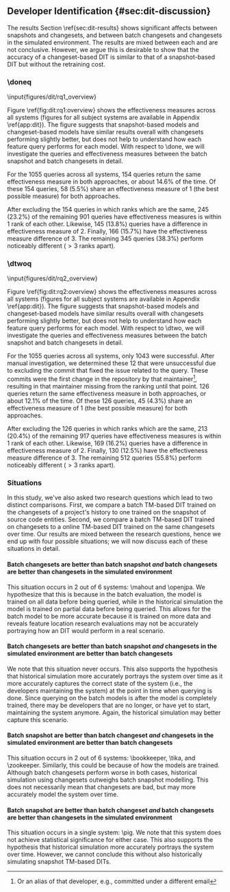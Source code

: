 ## Developer Identification {#sec:dit-discussion}

The results Section \ref{sec:dit-results} shows significant affects between
snapshots and changesets, and between batch changesets and changesets in the
simulated environment.  The results are mixed between each and are not
conclusive.  However, we argue this is desirable to show that the accuracy of a
changeset-based DIT is similar to that of a snapshot-based DIT but without the
retraining cost.


### \doneq

<!--All
max bound:	38
same:	154	0.145971563981
same (ones):	58	0.0549763033175
diff of 1:	245	0.232227488152
diff of 2:	145	0.137440758294
diff of 3:	166	0.157345971564
within <=1:	245	0.232227488152
within <=5:	716	0.678672985782
within <=10:	845	0.800947867299
within <=50:	901	0.854028436019
other (>50.000000):	0	0.0
within <= 0 (1.000000%):	0	0.0
within <= 2 (5.000000%):	390	0.369668246445
within <= 4 (10.000000%):	658	0.623696682464
within <= 19 (50.000000%):	890	0.843601895735
other > 19 (50.000000%):	11	0.0104265402844
worst (Changesets - Snapshot) 33.0 -22.0
total:	1055
-->

\input{figures/dit/rq1_overview}

Figure \ref{fig:dit:rq1:overview} shows the effectiveness measures across all
systems (figures for all subject systems are available in
Appendix \ref{app:dit}). The figure suggests that snapshot-based models and
changeset-based models have similar results overall with changesets performing
slightly better, but does not help to understand how each feature query
performs for each model.  With respect to \done, we will investigate the
queries and effectiveness measures between the batch snapshot and batch
changesets in detail.

For the 1055 queries across all systems, 154 queries return the same
effectiveness measure in both approaches, or about 14.6% of the time.  Of these
154 queries, 58 (5.5%) share an effectiveness measure of 1 (the best possible
measure) for both approaches.

After excluding the 154 queries in which ranks which are the same, 245 (23.2%)
of the remaining 901 queries have effectiveness measures is within 1 rank of
each other.  Likewise, 145 (13.8%) queries have a difference in effectiveness
measure of 2.  Finally, 166 (15.7%) have the effectiveness measure difference
of 3.  The remaining 345 queries (38.3%) perform noticeably different ($> 3$
ranks apart).


### \dtwoq

<!--All
max bound:	38
same:	126	0.120805369128
same (ones):	45	0.0431447746884
diff of 1:	213	0.204218600192
diff of 2:	169	0.162032598274
diff of 3:	130	0.124640460211
within <=1:	213	0.204218600192
within <=5:	674	0.646212847555
within <=10:	848	0.813039309684
within <=50:	917	0.879194630872
other (>50.000000):	0	0.0
within <= 0 (1.000000%):	0	0.0
within <= 2 (5.000000%):	382	0.366251198466
within <= 4 (10.000000%):	601	0.576222435283
within <= 19 (50.000000%):	901	0.863854266539
other > 19 (50.000000%):	16	0.0153403643337
worst (Changesets - Historical) 37.0 -25.0
total:	1043
-->

\input{figures/dit/rq2_overview}

Figure \ref{fig:dit:rq2:overview} shows the effectiveness measures across all
systems (figures for all subject systems are available in Appendix
\ref{app:dit}). The figure suggests that snapshot-based models and
changeset-based models have similar results overall with changesets performing
slightly better, but does not help to understand how each feature query
performs for each model.  With respect to \dtwo, we will investigate the
queries and effectiveness measures between the batch snapshot and batch
changesets in detail.

For the 1055 queries across all systems, only 1043 were successful.  After
manual investigation, we determined these 12 that were unsuccessful due to
excluding the commit that fixed the issue related to the query.  These commits
were the first change in the repository by that maintainer[^alias], resulting in that
maintainer missing from the ranking until that point.  126 queries return the
same effectiveness measure in both approaches, or about 12.1% of the time.  Of
these 126 queries, 45 (4.3%) share an effectiveness measure of 1 (the best
possible measure) for both approaches.

[^alias]: Or an alias of that developer, e.g., committed under a different email

After excluding the 126 queries in which ranks which are the same, 213 (20.4%)
of the remaining 917 queries have effectiveness measures is within 1 rank of
each other.  Likewise, 169 (16.2%) queries have a difference in effectiveness
measure of 2.  Finally, 130 (12.5%) have the effectiveness measure difference
of 3.  The remaining 512 queries (55.8%) perform noticeably different ($> 3$
ranks apart).

### Situations


In this study, we've also asked two research questions which lead to two
distinct comparisons.  First, we compare a batch TM-based DIT trained on the
changesets of a project's history to one trained on the snapshot of source code
entities.  Second, we compare a batch TM-based DIT trained on changesets to a
online TM-based DIT trained on the same changesets over time.  Our results are
mixed between the research questions, hence we end up with four possible
situations; we will now discuss each of these situations in detail.

<!--
    SS < CS && CS > HS
       2          5
            2
        mahout
        openjpa

    SS < CS && CS < HS
       2          1
            0

    SS > CS && CS > HS
       4          5
            3
        bookkeeper
        tika
        zookeeper

    SS > CS && CS < HS
       4          1
            1
        pig
-->

#### Batch changesets are better than batch snapshot *and* batch changesets are better than changesets in the simulated environment

This situation occurs in 2 out of 6 systems: \mahout and \openjpa.  We
hypothesize that this is because in the batch evaluation, the model is trained
on all data before being queried, while in the historical simulation the model
is trained on partial data before being queried.  This allows for the batch
model to be more accurate because it is trained on more data and reveals
feature location research evaluations may not be accurately portraying how an
DIT would perform in a real scenario.

#### Batch changesets are better than batch snapshot *and* changesets in the simulated environment are better than batch changesets

We note that this situation never occurs. This also supports the hypothesis
that historical simulation more accurately portrays the system over time as it
more accurately captures the correct state of the system (i.e., the developers
maintaining the system) at the point in time when querying is done.  Since
querying on the batch models is after the model is completely trained, there
may be developers that are no longer, or have yet to start, maintaining the
system anymore.  Again, the historical simulation may better capture this
scenario.

#### Batch snapshot are better than batch changeset *and* changesets in the simulated environment are better than batch changesets

This situation occurs in 2 out of 6 systems: \bookkeeper, \tika, and
\zookeeper.  Similarly, this could be because of how the models are trained.
Although batch changesets perform worse in both cases, historical simulation
using changesets outweighs batch snapshot modelling.  This does not necessarily
mean that changesets are bad, but may more accurately model the system over
time.

#### Batch snapshot are better than batch changeset *and* batch changesets are better than changesets in the simulated environment

This situation occurs in a single system: \pig.  We note that this system does
not achieve statistical significance for either case.  This also supports the
hypothesis that historical simulation more accurately portrays the system over
time.  However, we cannot conclude this without also historically simulating
snapshot TM-based DITs.

